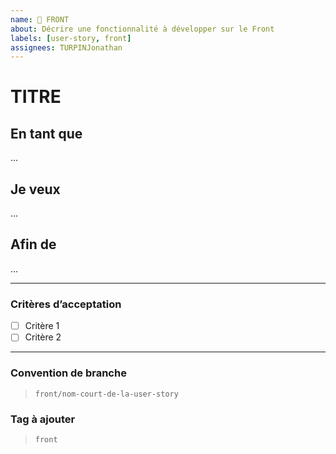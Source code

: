 ```yaml
---
name: 📖 FRONT
about: Décrire une fonctionnalité à développer sur le Front
labels: [user-story, front]
assignees: TURPINJonathan
---
```


# TITRE

## En tant que

...

## Je veux

...

## Afin de

...

---

### Critères d’acceptation

- [ ] Critère 1
- [ ] Critère 2

---

### Convention de branche

> `front/nom-court-de-la-user-story`

### Tag à ajouter

> `front`